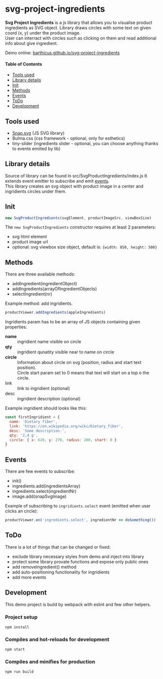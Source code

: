 # svg-project-ingredients
**Svg Project Ingredients** is a js library that allows you to visualise product ingredients as SVG object. Library draws circles with some text on given coord (x, y) under the product image.   
User can interract with circles such as clicking on them and read additional info about give ingredient.

Demo online: [barthicus.github.io/svg-project-ingredients]

#### Table of Contents
- [Tools used](#tools-used)
- [Library details](#library-details)
- [Init](#init)
- [Methods](#methods)
- [Events](#events)
- [ToDo](#todo)
- [Development](#development)

## Tools used
- [Snap.svg] (JS SVG library)
- Bulma.css (css framework - optional, only for esthetics)
- tiny-slider (ingredients slider - optional, you can choose anything thanks to events emiited by lib)

## Library details
Source of library can be found in src/SvgProductIngredients/index.js
It extends event emitter to subscribe and emit [events](#events).  
This library creates an svg object with product image in a center and ingridients circles under them.  

## Init

```javascript
new SvgProductIngredients(svgElement, productImageSrc, viewBoxSize)
```
The `new SvgProductIngredients` constructor requires at least 2 parameters:
- svg html element
- product image url
- optional: svg viewbox size object, default is: `{width: 850, height: 500}`

## Methods

There are three available methods:
- addIngredient(ingredientObject)
- addIngredients(arrayOfIngredientObjects)
- selectIngredient(nr)

Example method: add ingridients.
```javascript
productViewer.addIngredients(appleIngredients)
```

Ingridients param has to be an array of JS objects containing given properties:
<dl>
  <dt><b>name</b></dt>
  <dd>ingridient name visible on circle</dd>
  <dt><b>qty</b></dt>
  <dd>ingridient qunatity visible near to name on circle</dd>
  <dt><b>circle</b></dt>
  <dd>Information about circle on svg (position, radius and start text position).<br>Circle start param set to 0 means that text will start on a top o the circle.</dd>
  <dt>link</dt>
  <dd>link to ingridient (optional)</dd>
  <dt>desc</dt>
  <dd>ingridient description (optional)</dd>
</dl>

Example ingridient should looks like this:
```javascript
const firstIngridient = {
  name: 'Dietary fiber',
  link: 'https://en.wikipedia.org/wiki/Dietary_fiber',
  desc: 'Some description.',
  qty: '2,4 g',
  circle: { x: 620, y: 270, radius: 200, start: 0 }
}
```

## Events

There are few events to subscribe:
- init()
- ingredients.add(ingredientsArray)
- ingredients.select(ingredientNr)
- image.add(snapSvgImage)

Example of subscribing to `ingridients.select` event (emitted when user clicks an circle):
```javascript
productViewer.on('ingredients.select', ingredientNr => doSomething())
```

## ToDo

There is a lot of things that can be changed or fixed:
- exclude library necessary styles from demo and inject into library
- protect some library provate functions and expose only public ones
- add removeIngredient() method
- add auto-positioning functionality for ingridients
- add more events

## Development

This demo project is build by webpack with eslint and few other helpers.

### Project setup
```
npm install
```

### Compiles and hot-reloads for development
```
npm start
```

### Compiles and minifies for production
```
npm run build
```

[barthicus.github.io/svg-project-ingredients]: <https://barthicus.github.io/svg-project-ingredients>
[Snap.svg]: <http://snapsvg.io>